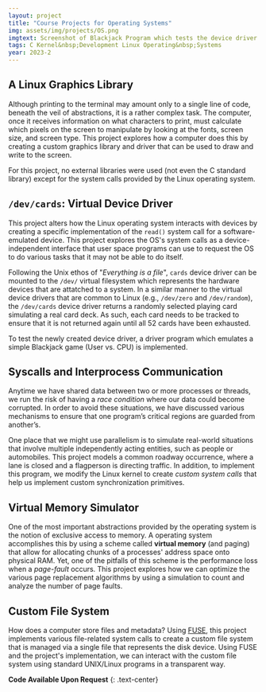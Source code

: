 ```yaml
---
layout: project
title: "Course Projects for Operating Systems"
img: assets/img/projects/OS.png
imgtext: Screenshot of Blackjack Program which tests the device driver
tags: C Kernel&nbsp;Development Linux Operating&nbsp;Systems
year: 2023-2
---
```


## A Linux Graphics Library
Although printing to the terminal may amount only to a single line of code, beneath the veil of abstractions, it is a rather complex task. The computer, once it receives information on what characters to print, must calculate which pixels on the screen to manipulate by looking at the fonts, screen size, and screen type. This project explores how a computer does this by creating a custom graphics library and driver that can be used to draw and write to the screen.

For this project, no external libraries were used (not even the C standard library) except for the system calls provided by the Linux operating system.

## `/dev/cards`: Virtual Device Driver
This project alters how the Linux operating system interacts with devices by creating a specific implementation of the `read()` system call for a software-emulated device. This project explores the OS's system calls as a device-independent interface that user space programs can use to request the OS to do various tasks that it may not be able to do itself.

Following the Unix ethos of "*Everything is a file*", `cards` device driver can be mounted to the `/dev/` virtual filesystem which represents the hardware devices that are attatched to a system. In a similar manner to the virtual device drivers that are common to Linux (e.g., `/dev/zero` and `/dev/random`), the `/dev/cards` device driver returns a randomly selected playing card simulating a real card deck. As such, each card needs to be tracked to ensure that it is not returned again until all 52 cards have been exhausted.

To test the newly created device driver, a driver program which emulates a simple Blackjack game (User vs. CPU) is implemented.

## Syscalls and Interprocess Communication
Anytime we have shared data between two or more processes or threads, we run the risk of having a *race condition* where our data could become corrupted. In order to avoid these situations, we have discussed various mechanisms to ensure that one program’s critical regions are guarded from another’s.

One place that we might use parallelism is to simulate real-world situations that involve multiple independently acting entities, such as people or automobiles. This project models a common roadway occurrence, where a lane is closed and a flagperson is directing traffic. In addition, to implement this program, we modify the Linux kernel to create *custom system calls* that help us implement custom synchronization primitives.

## Virtual Memory Simulator
One of the most important abstractions provided by the operating system is the notion of exclusive access to memory. A operating system accomplishes this by using a scheme called **virtual memory** (and paging) that allow for allocating chunks of a processes' address space onto physical RAM. Yet, one of the pitfalls of this scheme is the performance loss when a *page-fault* occurs. This project explores how we can optimize the various page replacement algorithms by using a simulation to count and analyze the number of page faults. 

## Custom File System
How does a computer store files and metadata? Using [FUSE](https://github.com/libfuse/libfuse), this project implements various file-related system calls to create a custom file system that is managed via a single file that represents the disk device. Using FUSE and the project's implementation, we can interact with the custom file system using standard UNIX/Linux programs in a transparent way.<span class="endmark"></span>

**Code Available Upon Request**
{: .text-center}



